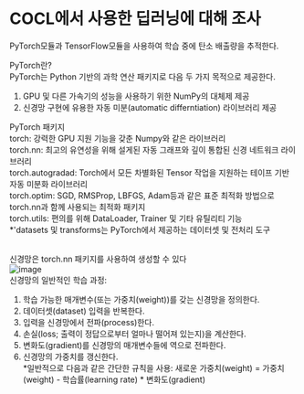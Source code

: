 # COCL에서 사용한 딥러닝에 대해 조사
PyTorch모듈과 TensorFlow모듈을 사용하여 학습 중에 탄소 배출량을 추적한다.

PyTorch란?<br/>
PyTorch는 Python 기반의 과학 연산 패키지로 다음 두 가지 목적으로 제공한다.<br/>
1. GPU 및 다른 가속기의 성능을 사용하기 위한 NumPy의 대체제 제공<br/>
2. 신경망 구현에 유용한 자동 미분(automatic differntiation) 라이브러리 제공<br/>

PyTorch 패키지<br/>
torch: 강력한 GPU 지원 기능을 갖춘 Numpy와 같은 라이브러리<br/>
torch.nn: 최고의 유연성을 위해 설게된 자동 그래프와 깊이 통합된 신경 네트워크 라이브러리<br/>
torch.autogradad: Torch에서 모든 차별화된 Tensor 작업을 지원하는 테이프 기반 자동 미분화 라이브러리<br/>
torch.optim: SGD, RMSProp, LBFGS, Adam등과 같은 표준 최적화 방법으로 torch.nn과 함께 사용되는 최적화 패키지<br/>
torch.utils: 편의를 위해 DataLoader, Trainer 및 기타 유틸리티 기능<br/>
*'datasets 및 transforms는 PyTorch에서 제공하는 데이터셋 및 전처리 도구<br/><br/>

신경망은 torch.nn 패키지를 사용하여 생성할 수 있다<br/>
![image](https://github.com/yewon0325/COCL-PVwatts/assets/147733678/f4953186-a7fb-4b9d-b735-73ef9644885a)
<br/>
신경망의 일반적인 학습 과정:<br/>
1. 학습 가능한 매개변수(또는 가중치(weight))를 갖는 신경망을 정의한다.<br/>
2. 데이터셋(dataset) 입력을 반복한다.<br/>
3. 입력을 신경망에서 전파(process)한다.<br/>
4. 손실(loss; 출력이 정답으로부터 얼마나 떨어져 있는지)을 계산한다.<br/>
5. 변화도(gradient)를 신경망의 매개변수들에 역으로 전파한다.<br/>
6. 신경망의 가중치를 갱신한다.<br/>
*일반적으로 다음과 같은 간단한 규칙을 사용: 새로운 가중치(weight) = 가중치(weight) - 학습률(learning rate) * 변화도(gradient)<br/>



